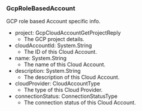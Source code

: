 ### GcpRoleBasedAccount
GCP role based Account specific info.

- project: GcpCloudAccountGetProjectReply
  - The GCP project details.
- cloudAccountId: System.String
  - The ID of this Cloud Account.
- name: System.String
  - The name of this Cloud Account.
- description: System.String
  - The description of this Cloud Account.
- cloudProvider: CloudAccountType
  - The type of this Cloud Provider.
- connectionStatus: ConnectionStatusType
  - The connection status of this Cloud Account.
